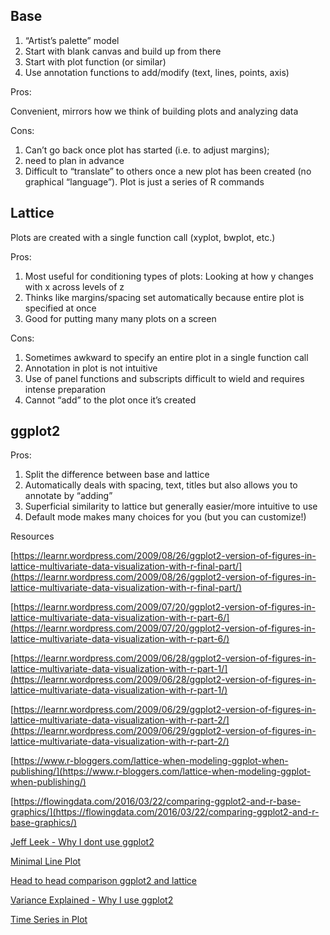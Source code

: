## Base

1. “Artist’s palette” model
2. Start with blank canvas and build up from there
3. Start with plot function \(or similar\)
4. Use annotation functions to add/modify \(text, lines, points, axis\)

Pros:

Convenient, mirrors how we think of building plots and analyzing data

Cons:

1. Can’t go back once plot has started \(i.e. to adjust margins\);
2. need to plan in advance
3. Difficult to “translate” to others once a new plot has been created \(no graphical “language”\). Plot is just a series of R commands

## Lattice

Plots are created with a single function call \(xyplot, bwplot, etc.\)

Pros:

1. Most useful for conditioning types of plots: Looking at how y changes with x across levels of z
2. Thinks like margins/spacing set automatically because entire plot is specified at once
3. Good for putting many many plots on a screen

Cons:

1. Sometimes awkward to specify an entire plot in a single function call
2. Annotation in plot is not intuitive
3. Use of panel functions and subscripts difficult to wield and requires intense preparation
4. Cannot “add” to the plot once it’s created

## ggplot2

Pros:

1. Split the difference between base and lattice
2. Automatically deals with spacing, text, titles but also allows you to annotate by “adding”
3. Superficial similarity to lattice but generally easier/more intuitive to use
4. Default mode makes many choices for you \(but you can customize!\)

Resources

[https://learnr.wordpress.com/2009/08/26/ggplot2-version-of-figures-in-lattice-multivariate-data-visualization-with-r-final-part/](https://learnr.wordpress.com/2009/08/26/ggplot2-version-of-figures-in-lattice-multivariate-data-visualization-with-r-final-part/)

[https://learnr.wordpress.com/2009/07/20/ggplot2-version-of-figures-in-lattice-multivariate-data-visualization-with-r-part-6/](https://learnr.wordpress.com/2009/07/20/ggplot2-version-of-figures-in-lattice-multivariate-data-visualization-with-r-part-6/)

[https://learnr.wordpress.com/2009/06/28/ggplot2-version-of-figures-in-lattice-multivariate-data-visualization-with-r-part-1/](https://learnr.wordpress.com/2009/06/28/ggplot2-version-of-figures-in-lattice-multivariate-data-visualization-with-r-part-1/)

[https://learnr.wordpress.com/2009/06/29/ggplot2-version-of-figures-in-lattice-multivariate-data-visualization-with-r-part-2/](https://learnr.wordpress.com/2009/06/29/ggplot2-version-of-figures-in-lattice-multivariate-data-visualization-with-r-part-2/)

[https://www.r-bloggers.com/lattice-when-modeling-ggplot-when-publishing/](https://www.r-bloggers.com/lattice-when-modeling-ggplot-when-publishing/)

[https://flowingdata.com/2016/03/22/comparing-ggplot2-and-r-base-graphics/](https://flowingdata.com/2016/03/22/comparing-ggplot2-and-r-base-graphics/)

[Jeff Leek - Why I dont use ggplot2](https://simplystatistics.org/2016/02/11/why-i-dont-use-ggplot2/)

[Minimal Line Plot](http://motioninsocial.com/tufte/#minimal-line-plot)

[Head to head comparison ggplot2 and lattice](https://www.stat.ubc.ca/~jenny/STAT545A/block18_gapminderGgplot2VsLattice.html)

[Variance Explained - Why I use ggplot2](http://varianceexplained.org/r/why-I-use-ggplot2/)

[Time Series in Plot](http://www.fromthebottomoftheheap.net/2013/10/23/time-series-plots-with-lattice-and-ggplot/)

